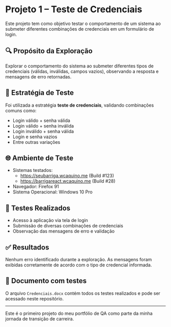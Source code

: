 # Projeto 1 – Teste de Credenciais

Este projeto tem como objetivo testar o comportamento de um sistema ao submeter diferentes combinações de credenciais em um formulário de login.

## 🔍 Propósito da Exploração

Explorar o comportamento do sistema ao submeter diferentes tipos de credenciais (válidas, inválidas, campos vazios), observando a resposta e mensagens de erro retornadas.

## 🧪 Estratégia de Teste

Foi utilizada a estratégia **teste de credenciais**, validando combinações comuns como:

- Login válido + senha válida
- Login válido + senha inválida
- Login inválido + senha válida
- Login e senha vazios
- Entre outras variações

## 🌐 Ambiente de Teste

- Sistemas testados:
  - https://seubarriga.wcaquino.me (Build #123)
  - https://barrigareact.wcaquino.me (Build #28)
- Navegador: Firefox 91
- Sistema Operacional: Windows 10 Pro

## 📝 Testes Realizados

- Acesso à aplicação via tela de login
- Submissão de diversas combinações de credenciais
- Observação das mensagens de erro e validação

## ✅ Resultados

Nenhum erro identificado durante a exploração. As mensagens foram exibidas corretamente de acordo com o tipo de credencial informada.

## 📄 Documento com testes

O arquivo `Credenciais.docx` contém todos os testes realizados e pode ser acessado neste repositório.

---

Este é o primeiro projeto do meu portfólio de QA como parte da minha jornada de transição de carreira.
